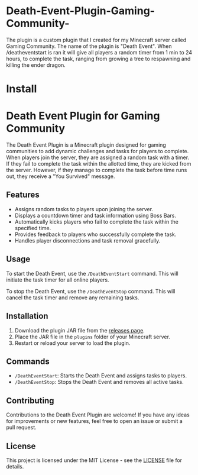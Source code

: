 # Death-Event-Plugin-Gaming-Community-
The plugin is a custom plugin that I created for my Minecraft server called Gaming Community. The name of the plugin is "Death Event". When /deatheventstart is ran it will give all players a random timer from 1 min to 24 hours, to complete the task, ranging from growing a tree to respawning and killing the ender dragon. 

# Install
# Death Event Plugin for Gaming Community

The Death Event Plugin is a Minecraft plugin designed for gaming communities to add dynamic challenges and tasks for players to complete. When players join the server, they are assigned a random task with a timer. If they fail to complete the task within the allotted time, they are kicked from the server. However, if they manage to complete the task before time runs out, they receive a "You Survived" message.

## Features

- Assigns random tasks to players upon joining the server.
- Displays a countdown timer and task information using Boss Bars.
- Automatically kicks players who fail to complete the task within the specified time.
- Provides feedback to players who successfully complete the task.
- Handles player disconnections and task removal gracefully.

## Usage

To start the Death Event, use the `/DeathEventStart` command. This will initiate the task timer for all online players.

To stop the Death Event, use the `/DeathEventStop` command. This will cancel the task timer and remove any remaining tasks.

## Installation

1. Download the plugin JAR file from the [releases page](https://github.com/ChickenWithACrown/Death-Event-Plugin-Gaming-Community-/releases).
2. Place the JAR file in the `plugins` folder of your Minecraft server.
3. Restart or reload your server to load the plugin.

## Commands

- `/DeathEventStart`: Starts the Death Event and assigns tasks to players.
- `/DeathEventStop`: Stops the Death Event and removes all active tasks.

## Contributing

Contributions to the Death Event Plugin are welcome! If you have any ideas for improvements or new features, feel free to open an issue or submit a pull request.

## License

This project is licensed under the MIT License - see the [LICENSE](LICENSE) file for details.
